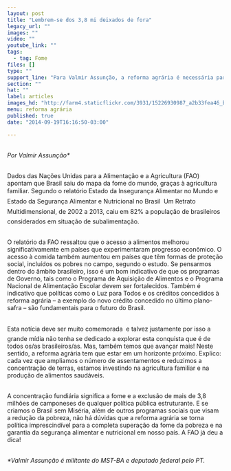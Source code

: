 ```yaml
---
layout: post
title: "Lembrem-se dos 3,8 mi deixados de fora"
legacy_url: ""
images: ""
video: ""
youtube_link: ""
tags:
  - tag: Fome
files: []
type: ""
support_line: "Para Valmir Assunção, a reforma agrária é necessária para a superação da fome no Brasil."
section: ""
hat: ""
label: articles
images_hd: "http://farm4.staticflickr.com/3931/15226930987_a2b33fea46_b.jpg"
menu: reforma agrária
published: true
date: "2014-09-19T16:16:50-03:00"

---
```

<p><br />
<em>Por Valmir Assun&ccedil;&atilde;o*</em></p>

<p><br />
Dados das Na&ccedil;&otilde;es Unidas para a Alimenta&ccedil;&atilde;o e a Agricultura (FAO) apontam que Brasil saiu do mapa da fome do mundo, gra&ccedil;as &agrave; agricultura familiar. Segundo o relat&oacute;rio Estado da Inseguran&ccedil;a Alimentar no Mundo e Estado da Seguran&ccedil;a Alimentar e Nutricional no Brasil  Um Retrato Multidimensional, de 2002 a 2013, caiu em 82% a popula&ccedil;&atilde;o de brasileiros considerados em situa&ccedil;&atilde;o de subalimenta&ccedil;&atilde;o.</p>

<p><br />
O relat&oacute;rio da FAO ressaltou que o acesso a alimentos melhorou significativamente em pa&iacute;ses que experimentaram progresso econ&ocirc;mico. O acesso &agrave; comida tamb&eacute;m aumentou em pa&iacute;ses que t&ecirc;m formas de prote&ccedil;&atilde;o social, inclu&iacute;dos os pobres no campo, segundo o estudo. Se pensarmos dentro do &acirc;mbito brasileiro, isso &eacute; um bom indicativo de que os programas de Governo, tais como o Programa de Aquisi&ccedil;&atilde;o de Alimentos e o Programa Nacional de Alimenta&ccedil;&atilde;o Escolar devem ser fortalecidos. Tamb&eacute;m &eacute; indicativo que pol&iacute;ticas como o Luz para Todos e os cr&eacute;ditos concedidos &agrave; reforma agr&aacute;ria &ndash; a exemplo do novo cr&eacute;dito concedido no &uacute;ltimo plano-safra &ndash; s&atilde;o fundamentais para o futuro do Brasil.</p>

<p><br />
Esta not&iacute;cia deve ser muito comemorada  e talvez justamente por isso a grande m&iacute;dia n&atilde;o tenha se dedicado a explorar esta conquista que &eacute; de todos os/as brasileiros/as. Mas, tamb&eacute;m temos que avan&ccedil;ar mais! Neste sentido, a reforma agr&aacute;ria tem que estar em um horizonte pr&oacute;ximo. Explico: cada vez que ampliamos o n&uacute;mero de assentamentos e reduzimos a concentra&ccedil;&atilde;o de terras, estamos investindo na agricultura familiar e na produ&ccedil;&atilde;o de alimentos saud&aacute;veis.</p>

<p><br />
A concentra&ccedil;&atilde;o fundi&aacute;ria significa a fome e a exclus&atilde;o de mais de 3,8 milh&otilde;es de camponeses de qualquer pol&iacute;tica p&uacute;blica estruturante. E se criamos o Brasil sem Mis&eacute;ria, al&eacute;m de outros programas sociais que visam a redu&ccedil;&atilde;o da pobreza, n&atilde;o h&aacute; d&uacute;vidas que a reforma agr&aacute;ria se torna pol&iacute;tica imprescind&iacute;vel para a completa supera&ccedil;&atilde;o da fome da pobreza e na garantia da seguran&ccedil;a alimentar e nutricional em nosso pa&iacute;s. A FAO j&aacute; deu a dica!</p>

<p><br />
<em>*Valmir Assun&ccedil;&atilde;o &eacute; militante do MST-BA e deputado federal pelo PT.</em></p>
